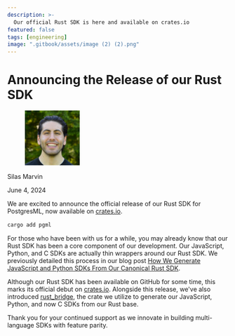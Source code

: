 ```yaml
---
description: >-
  Our official Rust SDK is here and available on crates.io
featured: false
tags: [engineering]
image: ".gitbook/assets/image (2) (2).png"
---
```


# Announcing the Release of our Rust SDK

<div align="left">

<figure><img src=".gitbook/assets/silas.jpg" alt="Author" width="125"><figcaption></figcaption></figure>

</div>

Silas Marvin

June 4, 2024

We are excited to announce the official release of our Rust SDK for PostgresML, now available on [crates.io](https://crates.io/crates/pgml).

```bash
cargo add pgml
```

For those who have been with us for a while, you may already know that our Rust SDK has been a core component of our development. Our JavaScript, Python, and C SDKs are actually thin wrappers around our Rust SDK. We previously detailed this process in our blog post [How We Generate JavaScript and Python SDKs From Our Canonical Rust SDK](https://postgresml.org/blog/how-we-generate-javascript-and-python-sdks-from-our-canonical-rust-sdk).

Although our Rust SDK has been available on GitHub for some time, this marks its official debut on [crates.io](https://crates.io/crates/pgml). Alongside this release, we've also introduced [rust_bridge](https://crates.io/crates/rust_bridge), the crate we utilize to generate our JavaScript, Python, and now C SDKs from our Rust base.

Thank you for your continued support as we innovate in building multi-language SDKs with feature parity.

